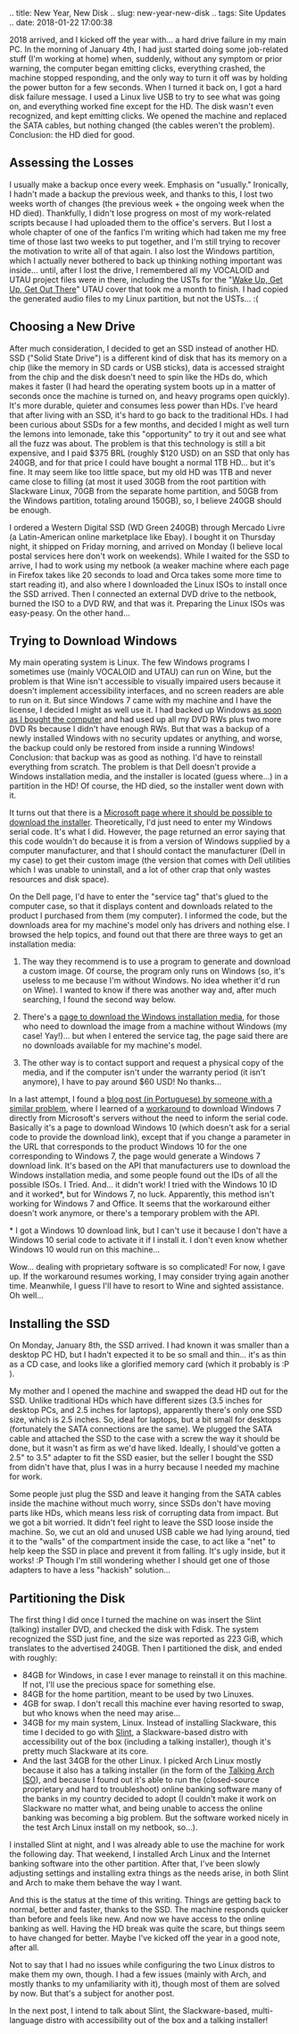 .. title: New Year, New Disk
.. slug: new-year-new-disk
.. tags: Site Updates
.. date: 2018-01-22 17:00:38

2018 arrived, and I kicked off the year with... a hard drive failure in my main PC. <!--teaser_end--> In the morning of January 4th, I had just started doing some job-related stuff (I'm working at home) when, suddenly, without any symptom or prior warning, the computer began emitting clicks, everything crashed, the machine stopped responding, and the only way to turn it off was by holding the power button for a few seconds. When I turned it back on, I got a hard disk failure message. I used a Linux live USB to try to see what was going on, and everything worked fine except for the HD. The disk wasn't even recognized, and kept emitting clicks. We opened the machine and replaced the SATA cables, but nothing changed (the cables weren't the problem). Conclusion: the HD died for good.

## Assessing the Losses

I usually make a backup once every week. Emphasis on "usually." Ironically, I hadn't made a backup the previous week, and thanks to this, I lost two weeks worth of changes (the previous week + the ongoing week when the HD died). Thankfully, I didn't lose progress on most of my work-related scripts because I had uploaded them to the office's servers. But I lost a whole chapter of one of the fanfics I'm writing which had taken me my free time of those last two weeks to put together, and I'm still trying to recover the motivation to write all of that again. I also lost the Windows partition, which I actually never bothered to back up thinking nothing important was inside... until, after I lost the drive, I remembered all my VOCALOID and UTAU project files were in there, including the USTs for the "[Wake Up, Get Up, Get Out There](/en/blog/p5-op-utau-cover)" UTAU cover that took me a month to finish. I had copied the generated audio files to my Linux partition, but not the USTs... :(

## Choosing a New Drive

After much consideration, I decided to get an SSD instead of another HD. SSD ("Solid State Drive") is a different kind of disk that has its memory on a chip (like the memory in SD cards or USB sticks), data is accessed straight from the chip and the disk doesn't need to spin like the HDs do, which makes it faster (I had heard the operating system boots up in a matter of seconds once the machine is turned on, and heavy programs open quickly). It's more durable, quieter and consumes less power than HDs. I've heard that after living with an SSD, it's hard to go back to the traditional HDs. I had been curious about SSDs for a few months, and decided I might as well turn the lemons into lemonade, take this "opportunity" to try it out and see what all the fuzz was about. The problem is that this technology is still a bit expensive, and I paid $375 BRL (roughly $120 USD) on an SSD that only has 240GB, and for that price I could have bought a normal 1TB HD... but it's fine. It may seem like too little space, but my old HD was 1TB and never came close to filling (at most it used 30GB from the root partition with Slackware Linux, 70GB from the separate home partition, and 50GB from the Windows partition, totaling around 150GB), so, I believe 240GB should be enough.

I ordered a Western Digital SSD (WD Green 240GB) through Mercado Livre (a Latin-American online marketplace like Ebay). I bought it on Thursday night, it shipped on Friday morning, and arrived on Monday (I believe local postal services here don't work on weekends). While I waited for the SSD to arrive, I had to work using my netbook (a weaker machine where each page in Firefox takes like 20 seconds to load and Orca takes some more time to start reading it), and also where I downloaded the Linux ISOs to install once the SSD arrived. Then I connected an external DVD drive to the netbook, burned the ISO to a DVD RW, and that was it. Preparing the Linux ISOs was easy-peasy. On the other hand...

## Trying to Download Windows

My main operating system is Linux. The few Windows programs I sometimes use (mainly VOCALOID and UTAU) can run on Wine, but the problem is that Wine isn't accessible to visually impaired users because it doesn't implement accessibility interfaces, and no screen readers are able to run on it. But since Windows 7 came with my machine and I have the license, I decided I might as well use it. I had backed up Windows [as soon as I bought the computer](/en/blog/adventures-with-a-new-computer) and had used up all my DVD RWs plus two more DVD Rs because I didn't have enough RWs. But that was a backup of a newly installed Windows with no security updates or anything, and worse, the backup could only be restored from inside a running Windows! Conclusion: that backup was as good as nothing. I'd have to reinstall everything from scratch. The problem is that Dell doesn't provide a Windows installation media, and the installer is located (guess where...) in a partition in the HD! Of course, the HD died, so the installer went down with it.

It turns out that there is a [Microsoft page where it should be possible to download the installer][mswin7dl]. Theoretically, I'd just need to enter my Windows serial code. It's what I did. However, the page returned an error saying that this code wouldn't do because it is from a version of Windows supplied by a computer manufacturer, and that I should contact the manufacturer (Dell in my case) to get their custom image (the version that comes with Dell utilities which I was unable to uninstall, and a lot of other crap that only wastes resources and disk space).

On the Dell page, I'd have to enter the "service tag" that's glued to the computer case, so that it displays content and downloads related to the product I purchased from them (my computer). I informed the code, but the downloads area for my machine's model only has drivers and nothing else. I browsed the help topics, and found out that there are three ways to get an installation media:

1. The way they recommend is to use a program to generate and download a custom image. Of course, the program only runs on Windows (so, it's useless to me because I'm without Windows. No idea whether it'd run on Wine). I wanted to know if there was another way and, after much searching, I found the second way below.

2. There's a [page to download the Windows installation media][dellwindl], for those who need to download the image from a machine without Windows (my case! Yay!)... but when I entered the service tag, the page said there are no downloads available for my machine's model.

3. The other way is to contact support and request a physical copy of the media, and if the computer isn't under the warranty period (it isn't anymore), I have to pay around $60 USD! No thanks...

In a last attempt, I found a [blog post (in Portuguese) by someone with a similar problem][blogpost], where I learned of a [workaround][gambiwin] to download Windows 7 directly from Microsoft's servers without the need to inform the serial code. Basically it's a page to download Windows 10 (which doesn't ask for a serial code to provide the download link), except that if you change a parameter in the URL that corresponds to the product Windows 10 for the one corresponding to Windows 7, the page would generate a Windows 7 download link. It's based on the API that manufacturers use to download the Windows installation media, and some people found out the IDs of all the possible ISOs. I Tried. And... it didn't work! I tried with the Windows 10 ID and it worked\*, but for Windows 7, no luck. Apparently, this method isn't working for Windows 7 and Office. It seems that the workaround either doesn't work anymore, or there's a temporary problem with the API.

\* I got a Windows 10 download link, but I can't use it because I don't have a Windows 10 serial code to activate it if I install it. I don't even know whether Windows 10 would run on this machine...

Wow... dealing with proprietary software is so complicated! For now, I gave up. If the workaround resumes working, I may consider trying again another time. Meanwhile, I guess I'll have to resort to Wine and sighted assistance. Oh well...

## Installing the SSD

On Monday, January 8th, the SSD arrived. I had known it was smaller than a desktop PC HD, but I hadn't expected it to be so small and thin... it's as thin as a CD case, and looks like a glorified memory card (which it probably is :P ).

My mother and I opened the machine and swapped the dead HD out for the SSD. Unlike traditional HDs which have different sizes (3.5 inches for desktop PCs, and 2.5 inches for laptops), apparently there's only one SSD size, which is 2.5 inches. So, ideal for laptops, but a bit small for desktops (fortunately the SATA connections are the same). We plugged the SATA cable and attached the SSD to the case with a screw the way it should be done, but it wasn't as firm as we'd have liked. Ideally, I should've gotten a 2.5" to 3.5" adapter to fit the SSD easier, but the seller I bought the SSD from didn't have that, plus I was in a hurry because I needed my machine for work.

Some people just plug the SSD and leave it hanging from the SATA cables inside the machine without much worry, since SSDs don't have moving parts like HDs, which means less risk of corrupting data from impact. But we got a bit worried. It didn't feel right to leave the SSD loose inside the machine. So, we cut an old and unused USB cable we had lying around, tied it to the "walls" of the compartment inside the case, to act like a "net" to help keep the SSD in place and prevent it from falling. It's ugly inside, but it works! :P Though I'm still wondering whether I should get one of those adapters to have a less "hackish" solution...

## Partitioning the Disk

The first thing I did once I turned the machine on was insert the Slint (talking) installer DVD, and checked the disk with Fdisk. The system recognized the SSD just fine, and the size was reported as 223 GiB, which translates to the advertised 240GB. Then I partitioned the disk, and ended with roughly:

* 84GB for Windows, in case I ever manage to reinstall it on this machine. If not, I'll use the precious space for something else.
* 84GB for the home partition, meant to be used by two Linuxes.
* 4GB for swap. I don't recall this machine ever having resorted to swap, but who knows when the need may arise...
* 34GB for my main system, Linux. Instead of installing Slackware, this time I decided to go with [Slint][slinthp], a Slackware-based distro with accessibility out of the box (including a talking installer), though it's pretty much Slackware at its core.
* And the last 34GB for the other Linux. I picked Arch Linux mostly because it also has a talking installer (in the form of the [Talking Arch ISO][tarchhp]), and because I found out it's able to run the (closed-source proprietary and hard to troubleshoot) online banking software many of the banks in my country decided to adopt (I couldn't make it work on Slackware no matter what, and being unable to access the online banking was becoming a big problem. But the software worked nicely in the test Arch Linux install on my netbook, so...).

I installed Slint at night, and I was already able to use the machine for work the following day. That weekend, I installed Arch Linux and the Internet banking software into the other partition. After that, I've been slowly adjusting settings and installing extra things as the needs arise, in both Slint and Arch to make them behave the way I want.

And this is the status at the time of this writing. Things are getting back to normal, better and faster, thanks to the SSD. The machine responds quicker than before and feels like new. And now we have access to the online banking as well. Having the HD break was quite the scare, but things seem to have changed for better. Maybe I've kicked off the year in a good note, after all.

Not to say that I had no issues while configuring the two Linux distros to make them my own, though. I had a few issues (mainly with Arch, and mostly thanks to my unfamiliarity with it), though most of them are solved by now. But that's a subject for another post.

In the next post, I intend to talk about Slint, the Slackware-based, multi-language distro with accessibility out of the box and a talking installer!


[mswin7dl]:   https://www.microsoft.com/software-download/windows7
[dellwindl]: http://www.dell.com/support/home/drivers/osiso/win
[blogpost]: http://marcelosaldanha.com.br/2016/03/reinstalando-windows-sem-midia/
[gambiwin]: https://techjourney.net/official-windows-10-8-1-7-iso-installation-media-download-links-microsoft-tech-bench/
[slinthp]: http://slint.fr/wiki/en/start
[tarchhp]: https://talkingarch.tk/
